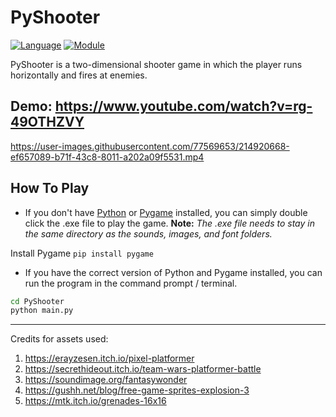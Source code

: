 # PyShooter

[![Language](https://img.shields.io/badge/language-python-blue.svg?style=flat)](https://www.python.org)
[![Module](https://img.shields.io/badge/module-pygame-brightgreen.svg?style=flat)](http://www.pygame.org/news.html)

PyShooter is a two-dimensional shooter game in which the player runs horizontally and fires at enemies.

## Demo: https://www.youtube.com/watch?v=rg-49OTHZVY 

https://user-images.githubusercontent.com/77569653/214920668-ef657089-b71f-43c8-8011-a202a09f5531.mp4

<!---
<a href="https://www.youtube.com/watch?v=rg-49OTHZVY">
<img src="https://raw.githubusercontent.com/SamirPaulb/assets/main/pygame-youtube-video-thumbnail.jpg" alt="PyShooter Demo YouTube" width="700" height="370">
</a>
-->

## How To Play

- If you don't have [Python](https://www.python.org/downloads/) or [Pygame](http://www.pygame.org/download.shtml) installed, you can simply double click the .exe file to play the game.
  **Note:** _The .exe file needs to stay in the same directory as the sounds, images, and font folders._

Install Pygame ```pip install pygame```

- If you have the correct version of Python and Pygame installed, you can run the program in the command prompt / terminal.

```bash
cd PyShooter
python main.py
```


---


Credits for assets used: 
1. https://erayzesen.itch.io/pixel-platformer 
2. https://secrethideout.itch.io/team-wars-platformer-battle 
3. https://soundimage.org/fantasywonder 
4. https://gushh.net/blog/free-game-sprites-explosion-3  
5. https://mtk.itch.io/grenades-16x16 
